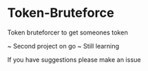 # Token-Bruteforce
Token bruteforcer to get someones token

~ Second project on go
~ Still learning

If you have suggestions please make an issue
